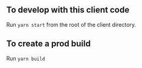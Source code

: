 ## To develop with this client code
Run `yarn start` from the root of the client directory.

## To create a prod build
Run `yarn build`